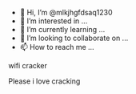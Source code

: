 - 👋 Hi, I’m @mlkjhgfdsaq1230
- 👀 I’m interested in ...
- 🌱 I’m currently learning ...
- 💞️ I’m looking to collaborate on ...
- 📫 How to reach me ...

<!---
mlkjhgfdsaq1230/mlkjhgfdsaq1230 is a ✨ special ✨ repository because its `README.md` (this file) appears on your GitHub profile.
You can click the Preview link to take a look at your changes.
--->wifi cracker

Please i love cracking
